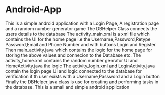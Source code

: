 # Android-App
This is a simple android application with a Login Page, A registration page and a random number generator game 
The DBHelper Class connects the users details to the database 
The activity_main.xml is a xml file which contains the UI for the home page i.e the Username,Password,Retype Password,Email and Phone Number and with buttons Login and Register.
Then main_activity.java which contains the logic for the home page for storing the above values and connecion to the Database etc.
The activity_home.xml contains the random number genrator UI and HomeActivity.java the logic 
The activity_login.xml and LoginActivity.java contain the login page UI and logic connected to the database for verification if th user exists with a Username,Password and a Login button 
Finally the DBHelper.java class is use for creating and performing tasks in the database.
This is a small and simple android application 
